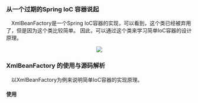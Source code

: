 ### 从一个过期的Spring IoC 容器说起
&ensp;&ensp;XmlBeanFactory是一个Spring IoC容器的实现，可以看到，这个类已经被弃用了，但是因为这个类比较简单。
因此，可以通过这个类来学习简单IoC容器的设计原理。
<div align="center">
    <img src="https://github.com/FunCheney/spring/blob/master/src/main/java/com/fchen/datastructure/linkedlist/image/linkedadd.gif">
 </div>

### XmlBeanFactory 的使用与源码解析
&ensp;&ensp;以XmlBeanFactory为例来说明简单IoC容器的实现原理。

#### 使用
```

```